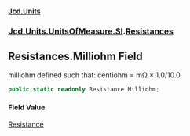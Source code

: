 #### [Jcd.Units](index.md 'index')
### [Jcd.Units.UnitsOfMeasure.SI](Jcd.Units.UnitsOfMeasure.SI.md 'Jcd.Units.UnitsOfMeasure.SI').[Resistances](Resistances.md 'Jcd.Units.UnitsOfMeasure.SI.Resistances')

## Resistances.Milliohm Field

milliohm defined such that: centiohm = mΩ × 1.0/10.0.

```csharp
public static readonly Resistance Milliohm;
```

#### Field Value
[Resistance](Resistance.md 'Jcd.Units.UnitTypes.Resistance')